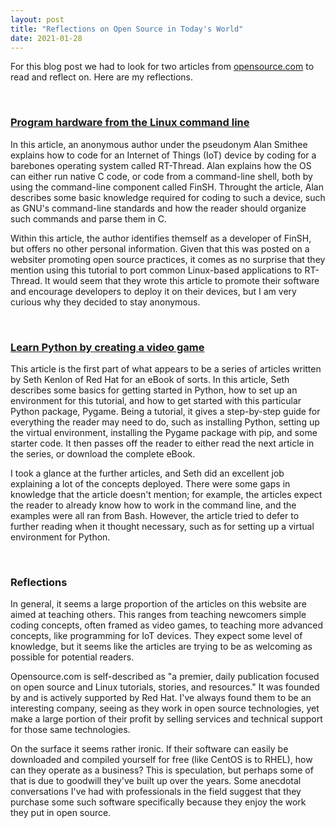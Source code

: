 ```yaml
---
layout: post
title: "Reflections on Open Source in Today's World"
date: 2021-01-28
---
```


For this blog post we had to look for two articles from [opensource.com](https://opensource.com/) to read and reflect on. Here are my reflections.

<br/>

### [Program hardware from the Linux command line](https://opensource.com/article/20/9/hardware-command-line)

In this article, an anonymous author under the pseudonym Alan Smithee explains how to code for an Internet of Things (IoT) device by coding for a barebones operating system called RT-Thread. Alan explains how the OS can either run native C code, or code from a command-line shell, both by using the command-line component called FinSH. Throught the article, Alan describes some basic knowledge required for coding to such a device, such as GNU's command-line standards and how the reader should organize such commands and parse them in C.

Within this article, the author identifies themself as a developer of FinSH, but offers no other personal information. Given that this was posted on a websiter promoting open source practices, it comes as no surprise that they mention using this tutorial to port common Linux-based applications to RT-Thread. It would seem that they wrote this article to promote their software and encourage developers to deploy it on their devices, but I am very curious why they decided to stay anonymous.

<br/>

### [Learn Python by creating a video game](https://opensource.com/article/20/10/learn-python-ebook)

This article is the first part of what appears to be a series of articles written by Seth Kenlon of Red Hat for an eBook of sorts. In this article, Seth describes some basics for getting started in Python, how to set up an environment for this tutorial, and how to get started with this particular Python package, Pygame. Being a tutorial, it gives a step-by-step guide for everything the reader may need to do, such as installing Python, setting up the virtual environment, installing the Pygame package with pip, and some starter code. It then passes off the reader to either read the next article in the series, or download the complete eBook.

I took a glance at the further articles, and Seth did an excellent job explaining a lot of the concepts deployed. There were some gaps in knowledge that the article doesn't mention; for example, the articles expect the reader to already know how to work in the command line, and the examples were all ran from Bash. However, the article tried to defer to further reading when it thought necessary, such as for setting up a virtual environment for Python.

<br/>

### Reflections

In general, it seems a large proportion of the articles on this website are aimed at teaching others. This ranges from teaching newcomers simple coding concepts, often framed as video games, to teaching more advanced concepts, like programming for IoT devices. They expect some level of knowledge, but it seems like the articles are trying to be as welcoming as possible for potential readers.

Opensource.com is self-described as "a premier, daily publication focused on open source and Linux tutorials, stories, and resources." It was founded by and is actively supported by Red Hat. I've always found them to be an interesting company, seeing as they work in open source technologies, yet make a large portion of their profit by selling services and technical support for those same technologies.

On the surface it seems rather ironic. If their software can easily be downloaded and compiled yourself for free (like CentOS is to RHEL), how can they operate as a business? This is speculation, but perhaps some of that is due to goodwill they've built up over the years. Some anecdotal conversations I've had with professionals in the field suggest that they purchase some such software specifically because they enjoy the work they put in open source.